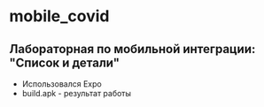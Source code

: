 # mobile_covid
## Лабораторная по мобильной интеграции: "Список и детали"

- Использовался Expo
- build.apk - результат работы
